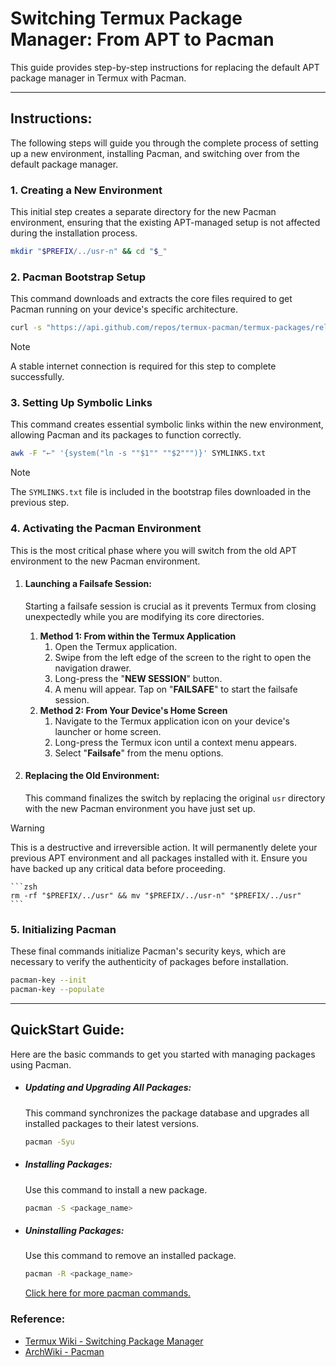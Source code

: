 # **Switching Termux Package Manager: From APT to Pacman**

This guide provides step-by-step instructions for replacing the default APT package manager in Termux with Pacman.

---

## **Instructions:**

The following steps will guide you through the complete process of setting up a new environment, installing Pacman, and switching over from the default package manager.

### **1. Creating a New Environment**

This initial step creates a separate directory for the new Pacman environment, ensuring that the existing APT-managed setup is not affected during the installation process.

```zsh
mkdir "$PREFIX/../usr-n" && cd "$_"
```

### **2. Pacman Bootstrap Setup**

This command downloads and extracts the core files required to get Pacman running on your device's specific architecture.

```zsh
curl -s "https://api.github.com/repos/termux-pacman/termux-packages/releases/latest" | grep -o "https://github.com/termux-pacman/termux-packages/releases/download/[^\"]*bootstrap-$(uname -m).zip" | head -1 | xargs -I {} sh -c 'cd "$PREFIX/../usr-n" && curl -L -o bootstrap.zip {} && unzip bootstrap.zip && rm bootstrap.zip'
```

> [!NOTE]
> A stable internet connection is required for this step to complete successfully.

### **3. Setting Up Symbolic Links**

This command creates essential symbolic links within the new environment, allowing Pacman and its packages to function correctly.

```zsh
awk -F "←" '{system("ln -s ""$1"" ""$2""")}' SYMLINKS.txt
```

> [!NOTE]
> The `SYMLINKS.txt` file is included in the bootstrap files downloaded in the previous step.

### **4. Activating the Pacman Environment**

This is the most critical phase where you will switch from the old APT environment to the new Pacman environment.

1.  #### **Launching a Failsafe Session:**

    Starting a failsafe session is crucial as it prevents Termux from closing unexpectedly while you are modifying its core directories.

    1.  **Method 1: From within the Termux Application**
        1.  Open the Termux application.
        2.  Swipe from the left edge of the screen to the right to open the navigation drawer.
        3.  Long-press the "**NEW SESSION**" button.
        4.  A menu will appear. Tap on "**FAILSAFE**" to start the failsafe session.
    2.  **Method 2: From Your Device's Home Screen**
        1.  Navigate to the Termux application icon on your device's launcher or home screen.
        2.  Long-press the Termux icon until a context menu appears.
        3.  Select "**Failsafe**" from the menu options.

2.  #### **Replacing the Old Environment:**

    This command finalizes the switch by replacing the original `usr` directory with the new Pacman environment you have just set up.

> [!warning]
> This is a destructive and irreversible action. It will permanently delete your previous APT environment and all packages installed with it. Ensure you have backed up any critical data before proceeding.

    ```zsh
    rm -rf "$PREFIX/../usr" && mv "$PREFIX/../usr-n" "$PREFIX/../usr"
    ```

### **5. Initializing Pacman**

These final commands initialize Pacman's security keys, which are necessary to verify the authenticity of packages before installation.

```zsh
pacman-key --init
pacman-key --populate
```

---

## **QuickStart Guide:**

Here are the basic commands to get you started with managing packages using Pacman.

- ##### **Updating and Upgrading All Packages:**
  This command synchronizes the package database and upgrades all installed packages to their latest versions.
  ```zsh
  pacman -Syu
  ```
- ##### **Installing Packages:**
  Use this command to install a new package.
  ```zsh
  pacman -S <package_name>
  ```
- ##### **Uninstalling Packages:**
  Use this command to remove an installed package.
  ```zsh
  pacman -R <package_name>
  ```
  [Click here for more pacman commands.](https://wiki.archlinux.org/title/Pacman)

### **Reference:**

- [Termux Wiki - Switching Package Manager](https://wiki.termux.com/wiki/Switching_package_manager)
- [ArchWiki - Pacman](https://wiki.archlinux.org/title/Pacman)
